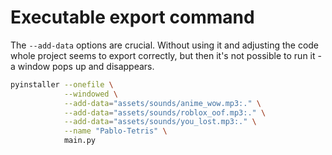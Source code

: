 # Executable export command
The `--add-data` options are crucial. Without using it and adjusting the code whole project seems to export correctly, but then it's not possible to run it - a window pops up and disappears.

```bash
pyinstaller --onefile \
            --windowed \
            --add-data="assets/sounds/anime_wow.mp3:." \
            --add-data="assets/sounds/roblox_oof.mp3:." \
            --add-data="assets/sounds/you_lost.mp3:." \
            --name "Pablo-Tetris" \
            main.py
```
